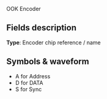 OOK Encoder

## Fields description

**Type**: Encoder chip reference / name


## Symbols & waveform

* A for Address
* D for DATA
* S for Sync